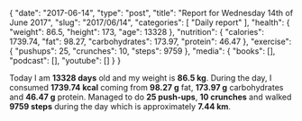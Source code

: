 {
    "date": "2017-06-14",
    "type": "post",
    "title": "Report for Wednesday 14th of June 2017",
    "slug": "2017\/06\/14",
    "categories": [
        "Daily report"
    ],
    "health": {
        "weight": 86.5,
        "height": 173,
        "age": 13328
    },
    "nutrition": {
        "calories": 1739.74,
        "fat": 98.27,
        "carbohydrates": 173.97,
        "protein": 46.47
    },
    "exercise": {
        "pushups": 25,
        "crunches": 10,
        "steps": 9759
    },
    "media": {
        "books": [],
        "podcast": [],
        "youtube": []
    }
}

Today I am <strong>13328 days</strong> old and my weight is <strong>86.5 kg</strong>. During the day, I consumed <strong>1739.74 kcal</strong> coming from <strong>98.27 g</strong> fat, <strong>173.97 g</strong> carbohydrates and <strong>46.47 g</strong> protein. Managed to do <strong>25 push-ups</strong>, <strong>10 crunches</strong> and walked <strong>9759 steps</strong> during the day which is approximately <strong>7.44 km</strong>.
